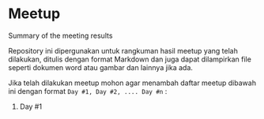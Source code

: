 # Meetup
Summary of the meeting results

Repository ini dipergunakan untuk rangkuman hasil meetup yang telah dilakukan, ditulis dengan format Markdown dan
juga dapat dilampirkan file seperti dokumen word atau gambar dan lainnya jika ada.

Jika telah dilakukan meetup mohon agar menambah daftar meetup dibawah ini dengan format `Day #1, Day #2, .... Day #n` :
1. Day #1
